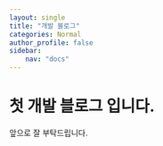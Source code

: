 ```yaml
---
layout: single
title: "개발 블로그"
categories: Normal
author_profile: false
sidebar:
    nav: "docs"
---
```


# 첫 개발 블로그 입니다.

앞으로 잘 부탁드립니다.
